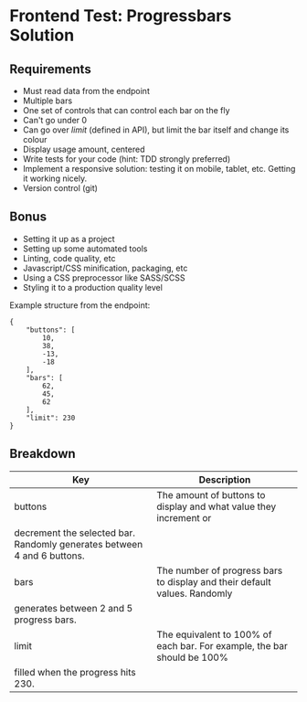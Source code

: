 # Frontend Test: Progressbars Solution

## Requirements

- Must read data from the endpoint
- Multiple bars
- One set of controls that can control each bar on the fly
- Can't go under 0
- Can go over *limit* (defined in API), but limit the bar itself and change its
	colour
- Display usage amount, centered
- Write tests for your code (hint: TDD strongly preferred)
- Implement a responsive solution: testing it on mobile, tablet, etc. Getting it
	working nicely.
- Version control (git)

## Bonus

- Setting it up as a project
- Setting up some automated tools
- Linting, code quality, etc
- Javascript/CSS minification, packaging, etc
- Using a CSS preprocessor like SASS/SCSS
- Styling it to a production quality level

Example structure from the endpoint:

    {
    	"buttons": [
    		10,
    		38,
    		-13,
    		-18
    	],
    	"bars": [
    		62,
    		45,
    		62
    	],
    	"limit": 230
    }

## Breakdown

|Key|Description|
|-|-|
|buttons|The amount of buttons to display and what value they increment or
decrement the selected bar. Randomly generates between 4 and 6 buttons.|
|bars|The number of progress bars to display and their default values. Randomly
generates between 2 and 5 progress bars.|
|limit|The equivalent to 100% of each bar. For example, the bar should be 100%
filled when the progress hits 230.|

